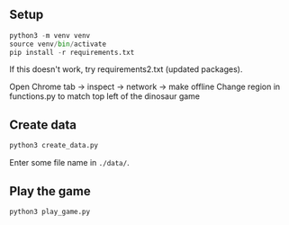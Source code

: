 ## Setup

```py
python3 -m venv venv
source venv/bin/activate
pip install -r requirements.txt
```

If this doesn't work, try requirements2.txt (updated packages).

Open Chrome tab -> inspect -> network -> make offline
Change region in functions.py to match top left of the dinosaur game

## Create data

```py
python3 create_data.py
```

Enter some file name in `./data/`.

## Play the game

```py
python3 play_game.py
```
